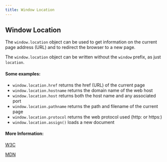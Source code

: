 ```yaml
---
title: Window Location
---
```

## Window Location

The `window.location` object can be used to get information on the current page address (URL) and to redirect the browser to a new page.


The `window.location` object can be written without the `window` prefix, as just `location`.

#### Some examples:

- `window.location.href` returns the href (URL) of the current page
- `window.location.hostname` returns the domain name of the web host
- `window.location.host` returns both the host name and any associated port
- `window.location.pathname` returns the path and filename of the current page
- `window.location.protocol` returns the web protocol used (http: or https:)
- `window.location.assign()` loads a new document

#### More Information:

<a href='https://www.w3schools.com/js/js_window_location.asp' target='_blank' rel='nofollow'>W3C</a>

[MDN](https://developer.mozilla.org/docs/Web/API/Window/location)